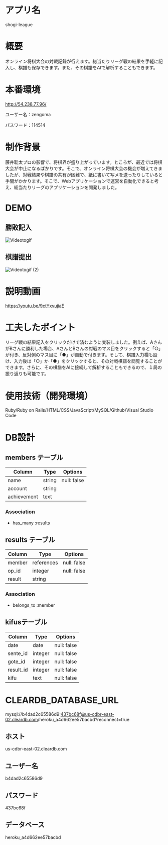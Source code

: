 # アプリ名
shogi-league

# 概要
<p>オンライン将棋大会の対戦記録が行えます。総当たりリーグ戦の結果を手軽に記入し、棋譜も保存できます。また、その棋譜をAIで解析することもできます。</p>

# 本番環境
http://54.238.77.96/
<p>ユーザー名：zengoma</p>
<p>パスワード：114514</p>

# 制作背景
<p>藤井聡太プロの影響で、将棋界が盛り上がっています。ところが、最近では将棋大会が中止になるばかりです。そこで、オンライン将棋大会の機会が増えてきましたが、対戦結果や棋譜の共有が困難で、紙に書いて写メを送ったりしていると手間がかかります。そこで、Webアプリケーションで運営を自動化できると考え、総当たりリーグのアプリケーションを開発しました。</p>

# DEMO
## 勝敗記入
![Videotogif](https://user-images.githubusercontent.com/69504629/96793385-3e8b3780-1437-11eb-83a0-7892946e01b3.gif)
## 棋譜提出
![Videotogif (2)](https://user-images.githubusercontent.com/69504629/97051907-04e33980-15bb-11eb-8bf2-7e9f397894ea.gif)

# 説明動画
https://youtu.be/9ctYxvujiaE

# 工夫したポイント
<p>リーグ戦の結果記入をクリックだけで済むように実装しました。例えば、AさんがBさんに勝利した場合、AさんとBさんの対戦のマス目をクリックすると「○」が付き、反対側のマス目に「●」が自動で付きます。そして、棋譜入力欄も設け、入力後は「○」か「●」をクリックすると、その対戦棋譜を閲覧することができます。さらに、その棋譜をAIに接続して解析することもできるので、１局の振り返りも可能です。</p>

# 使用技術（開発環境）
Ruby/Ruby on Rails/HTML/CSS/JavaScript/MySQL/Github/Visual Studio Code

# DB設計
## members テーブル

| Column      | Type   | Options     |
| ----------- | ------ | ----------- |
| name        | string | null: false |
| account     | string |             |
| achievement | text   |             |


### Association

- has_many :results

## results テーブル

| Column | Type       | Options     |
| ------ | ---------- | ----------- |
| member | references | null: false |
| op_id  | integer    | null: false |
| result | string     |             |

### Association

- belongs_to :member

## kifusテーブル

| Column    | Type    | Options     |
| --------- | ------- | ----------- |
| date      | date    | null: false |
| sente_id  | integer | null: false |
| gote_id   | integer | null: false |
| result_id | integer | null: false |
| kifu      | text    | null: false |

# CLEARDB_DATABASE_URL
mysql://b4dad2c65586d9:437bc68f@us-cdbr-east-02.cleardb.com/heroku_a4d662ee57bacbd?reconnect=true

## ホスト
us-cdbr-east-02.cleardb.com

## ユーザー名
b4dad2c65586d9

## パスワード
437bc68f

## データベース
heroku_a4d662ee57bacbd

<!-- # Member.create(name:"すぎうら", account: "Izumi_Konata", achievement: "全国ベスト8が2回")
# Member.create(name:"ぷく", account: "kenokohe", achievement: "現役奨励会有段")
# Member.create(name:"ほっしー", account: "Aleister_Crowley", achievement: "元奨、全国優勝2回、プロ棋戦出場経験有")
# Member.create(name:"あつと", account: "endo_sakura", achievement: "現役奨励会４級")
# Member.create(name:"しゅん", account: "Ohashi Keika", achievement: "現役奨励会三段")
# Member.create(name:"しゅうまい", account: "shushu2016", achievement: "現役奨励会員")
# Member.create(name:"TK", account: "chaos chaos", achievement: "現役奨励会員")
# Member.create(name:"こいし", account: "Kirakrbosi", achievement: "全国準優勝1回、ベスト4が1回")
# Member.create(name:"れおす", account: "praimary", achievement: "全国優勝3回、プロ公式戦７勝")
# Member.create(name:"カイト", account: "kondo_2sei", achievement: "全国優勝２回")
# Member.create(name:"へいや", account: "KH1995", achievement: "全国準優勝１回")
# Member.create(name:"ちょうの", account: "Chono Hisayosi", achievement: "全国優勝２回")
# Member.create(name:"きふわるべ", account: "Kifuwarube", achievement: "天才きふわらべ氏によって生み出されたきふわるべ") -->

<!-- <%# 11人 %>
<td id="op_<%= i + 1 %>_1" data-id="<%= (i * 11) + 1 %>_<%= (11 * (i * 11 + 1)) - (121 * i + (10 - i)) %>"><%= Result.find((i * 11) + 1).result %></td>
<td id="op_<%= i + 1 %>_2" data-id="<%= (i * 11) + 2 %>_<%= (11 * (i * 11 + 2)) - (121 * i + (10 - i)) %>"><%= Result.find((i * 11) + 2).result %></td>
<td id="op_<%= i + 1 %>_3" data-id="<%= (i * 11) + 3 %>_<%= (11 * (i * 11 + 3)) - (121 * i + (10 - i)) %>"><%= Result.find((i * 11) + 3).result %></td>
<td id="op_<%= i + 1 %>_4" data-id="<%= (i * 11) + 4 %>_<%= (11 * (i * 11 + 4)) - (121 * i + (10 - i)) %>"><%= Result.find((i * 11) + 4).result %></td>
<td id="op_<%= i + 1 %>_5" data-id="<%= (i * 11) + 5 %>_<%= (11 * (i * 11 + 5)) - (121 * i + (10 - i)) %>"><%= Result.find((i * 11) + 5).result %></td>
<td id="op_<%= i + 1 %>_6" data-id="<%= (i * 11) + 6 %>_<%= (11 * (i * 11 + 6)) - (121 * i + (10 - i)) %>"><%= Result.find((i * 11) + 6).result %></td>
<td id="op_<%= i + 1 %>_7" data-id="<%= (i * 11) + 7 %>_<%= (11 * (i * 11 + 7)) - (121 * i + (10 - i)) %>"><%= Result.find((i * 11) + 7).result %></td>
<td id="op_<%= i + 1 %>_8" data-id="<%= (i * 11) + 8 %>_<%= (11 * (i * 11 + 8)) - (121 * i + (10 - i)) %>"><%= Result.find((i * 11) + 8).result %></td>
<td id="op_<%= i + 1 %>_9" data-id="<%= (i * 11) + 9 %>_<%= (11 * (i * 11 + 9)) - (121 * i + (10 - i)) %>"><%= Result.find((i * 11) + 9).result %></td>
<td id="op_<%= i + 1 %>_10" data-id="<%= (i * 11) + 10 %>_<%= (11 * (i * 11 + 10)) - (121 * i + (10 - i)) %>"><%= Result.find((i * 11) + 10).result %></td>
<td id="op_<%= i + 1 %>_11" data-id="<%= (i * 11) + 11 %>_<%= (11 * (i * 11 + 11)) - (121 * i + (10 - i)) %>"><%= Result.find((i * 11) + 11).result %></td> -->

<!-- <%# 13人 %>
<td id="op_<%= i + 1 %>_1" data-id="<%= (i * 13) + 1 %>_<%= (13 * (i * 13 + 1)) - (169 * i + (12 - i)) %>"><%= Result.find((i * 13) + 1).result %></td>
<td id="op_<%= i + 1 %>_2" data-id="<%= (i * 13) + 2 %>_<%= (13 * (i * 13 + 2)) - (169 * i + (12 - i)) %>"><%= Result.find((i * 13) + 2).result %></td>
<td id="op_<%= i + 1 %>_3" data-id="<%= (i * 13) + 3 %>_<%= (13 * (i * 13 + 3)) - (169 * i + (12 - i)) %>"><%= Result.find((i * 13) + 3).result %></td>
<td id="op_<%= i + 1 %>_4" data-id="<%= (i * 13) + 4 %>_<%= (13 * (i * 13 + 4)) - (169 * i + (12 - i)) %>"><%= Result.find((i * 13) + 4).result %></td>
<td id="op_<%= i + 1 %>_5" data-id="<%= (i * 13) + 5 %>_<%= (13 * (i * 13 + 5)) - (169 * i + (12 - i)) %>"><%= Result.find((i * 13) + 5).result %></td>
<td id="op_<%= i + 1 %>_6" data-id="<%= (i * 13) + 6 %>_<%= (13 * (i * 13 + 6)) - (169 * i + (12 - i)) %>"><%= Result.find((i * 13) + 6).result %></td>
<td id="op_<%= i + 1 %>_7" data-id="<%= (i * 13) + 7 %>_<%= (13 * (i * 13 + 7)) - (169 * i + (12 - i)) %>"><%= Result.find((i * 13) + 7).result %></td>
<td id="op_<%= i + 1 %>_8" data-id="<%= (i * 13) + 8 %>_<%= (13 * (i * 13 + 8)) - (169 * i + (12 - i)) %>"><%= Result.find((i * 13) + 8).result %></td>
<td id="op_<%= i + 1 %>_9" data-id="<%= (i * 13) + 9 %>_<%= (13 * (i * 13 + 9)) - (169 * i + (12 - i)) %>"><%= Result.find((i * 13) + 9).result %></td>
<td id="op_<%= i + 1 %>_10" data-id="<%= (i * 13) + 10 %>_<%= (13 * (i * 13 + 10)) - (169 * i + (12 - i)) %>"><%= Result.find((i * 13) + 10).result %></td>
<td id="op_<%= i + 1 %>_11" data-id="<%= (i * 13) + 11 %>_<%= (13 * (i * 13 + 11)) - (169 * i + (12 - i)) %>"><%= Result.find((i * 13) + 11).result %></td>
<td id="op_<%= i + 1 %>_12" data-id="<%= (i * 13) + 12 %>_<%= (13 * (i * 13 + 12)) - (169 * i + (12 - i)) %>"><%= Result.find((i * 13) + 12).result %></td>
<td id="op_<%= i + 1 %>_13" data-id="<%= (i * 13) + 13 %>_<%= (13 * (i * 13 + 13)) - (169 * i + (12 - i)) %>"><%= Result.find((i * 13) + 13).result %></td> -->